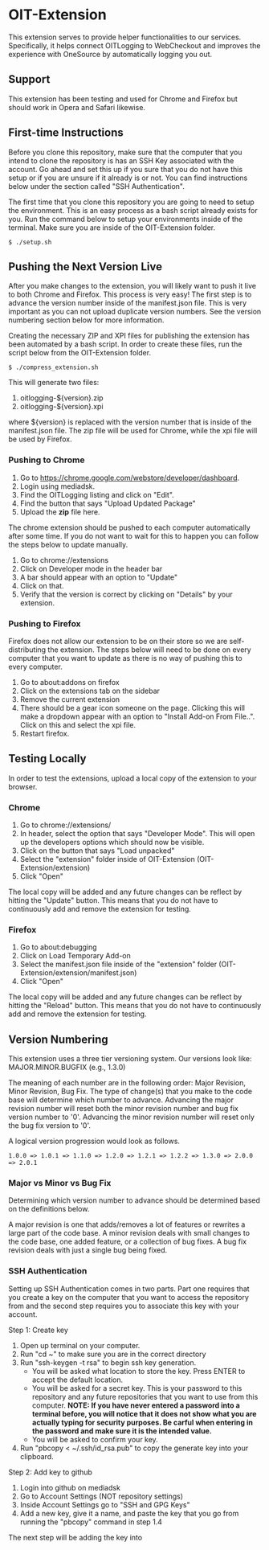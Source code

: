 # OIT-Extension
This extension serves to provide helper functionalities to our services. Specifically, it helps connect OITLogging to WebCheckout and improves the experience with OneSource by automatically logging you out.

## Support
This extension has been testing and used for Chrome and Firefox but should work in Opera and Safari likewise.

## First-time Instructions
Before you clone this repository, make sure that the computer that you intend to clone the repository is has an SSH Key associated with the account. Go ahead and set this up if you sure that you do not have this setup or if you are unsure if it already is or not. You can find instructions below under the section called "SSH Authentication".

The first time that you clone this repository you are going to need to setup the environment. This is an easy process as a bash script already exists for you. 
Run the command below to setup your environments inside of the terminal. Make sure you are inside of the OIT-Extension folder.
```
$ ./setup.sh
```
## Pushing the Next Version Live
After you make changes to the extension, you will likely want to push it live to both Chrome and Firefox. This process is very easy! The first step is to advance the version number
inside of the manifest.json file. This is very important as you can not upload duplicate version numbers. See the version numbering section below for more information.

Creating the necessary ZIP and XPI files for publishing the extension has been automated by a bash script. In order to create these files, run the script below from the OIT-Extension folder.
```
$ ./compress_extension.sh
```
This will generate two files:
1. oitlogging-${version}.zip
2. oitlogging-${version}.xpi

where ${version} is replaced with the version number that is inside of the manifest.json file. The zip file will be used for Chrome, while the xpi file will be used by Firefox.

### Pushing to Chrome
1. Go to https://chrome.google.com/webstore/developer/dashboard. 
2. Login using mediadsk. 
3. Find the OITLogging listing and click on "Edit". 
4. Find the button that says "Upload Updated Package" 
5. Upload the **zip** file here.

The chrome extension should be pushed to each computer automatically after some time. If you do not want to wait for this to happen you can follow the steps below
to update manually.

1. Go to chrome://extensions
2. Click on Developer mode in the header bar
3. A bar should appear with an option to "Update"
4. Click on that.
5. Verify that the version is correct by clicking on "Details" by your extension.

### Pushing to Firefox
Firefox does not allow our extension to be on their store so we are self-distributing the extension. The steps below will need to be done
on every computer that you want to update as there is no way of pushing this to every computer.

1. Go to about:addons on firefox
2. Click on the extensions tab on the sidebar
3. Remove the current extension
4. There should be a gear icon someone on the page. Clicking this will make a dropdown appear with an option to "Install Add-on From File..". Click on this and select the xpi file.
5. Restart firefox.

## Testing Locally
In order to test the extensions, upload a local copy of the extension to your browser.  

### Chrome
1. Go to chrome://extensions/
2. In header, select the option that says "Developer Mode". This will open up the developers options which should now be visible.
3. Click on the button that says "Load unpacked" 
4. Select the "extension" folder inside of OIT-Extension (OIT-Extension/extension)
5. Click "Open"

The local copy will be added and any future changes can be reflect by hitting the "Update" button. This means that you do not have to continuously add and remove the extension for testing.

### Firefox
1. Go to about:debugging
2. Click on Load Temporary Add-on
3. Select the manifest.json file inside of the "extension" folder (OIT-Extension/extension/manifest.json)
4. Click "Open"

The local copy will be added and any future changes can be reflect by hitting the "Reload" button. This means that you do not have to continuously add and remove the extension for testing.

## Version Numbering
This extension uses a three tier versioning system. Our versions look like: MAJOR.MINOR.BUGFIX (e.g., 1.3.0)

The meaning of each number are in the following order: Major Revision, Minor Revision, Bug Fix. 
The type of change(s) that you make to the code base will determine which number to advance. Advancing the major revision number
will reset both the minor revision number and bug fix version number to '0'. 
Advancing the minor revision number will reset only the bug fix version to '0'.

A logical version progression would look as follows.
```
1.0.0 => 1.0.1 => 1.1.0 => 1.2.0 => 1.2.1 => 1.2.2 => 1.3.0 => 2.0.0 => 2.0.1
```
### Major vs Minor vs Bug Fix
Determining which version number to advance should be determined based on the definitions below.

A major revision is one that adds/removes a lot of features or rewrites a large part of the code base. A minor revision
deals with small changes to the code base, one added feature, or a collection of bug fixes. A bug fix revision deals with just a single
bug being fixed. 


### SSH Authentication
Setting up SSH Authentication comes in two parts. Part one requires that you create a key on the computer that you want to access the repository from and the second step requires you to associate this key with your account.

Step 1: Create key
1. Open up terminal on your computer.
2. Run "cd ~" to make sure you are in the correct directory
3. Run "ssh-keygen -t rsa" to begin ssh key generation.
    - You will be asked what location to store the key. Press ENTER to accept the default location.
    - You will be asked for a secret key. This is your password to this repository and any future repositories that you want to use from this computer. **NOTE: If you have never entered a password into a terminal before, you will notice that it does not show what you are actually typing for security purposes. Be carful when entering in the password and make sure it is the intended value.**
    - You will be asked to confirm your key.
4. Run "pbcopy < ~/.ssh/id_rsa.pub" to copy the generate key into your clipboard.

Step 2: Add key to github
1. Login into github on mediadsk
2. Go to Account Settings (NOT repository settings)
3. Inside Account Settings go to "SSH and GPG Keys"
4. Add a new key, give it a name, and paste the key that you go from running the "pbcopy" command in step 1.4

The next step will be adding the key into